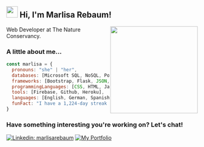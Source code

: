 ## <img src="https://media.giphy.com/media/m0dmKBkncVETJv2h0S/giphy.gif" width="30"> Hi, I'm Marlisa Rebaum!

<img align='right' src="https://media.giphy.com/media/v1.Y2lkPTc5MGI3NjExODIwYzFkZmMzMzEyZDk1NmM4YjliNzA4YmZhN2NiMTZiOTY5MzhiZSZjdD1z/Z9WRoncIw8RYBLJ0FB/giphy.gif" width="230">

Web Developer at The Nature Conservancy.

### A little about me...  

```javascript
const marlisa = {
  pronouns: "she" | "her",
  databases: [Microsoft SQL, NoSQL, PostgreSQL],
  frameworks: [Bootstrap, Flask, JSON, Node.js, React, Redux, REST API’s, Vue.js],
  programmingLanguages: [CSS, HTML, JavaScript, Python],
  tools: [Firebase, Github, Heroku],
  languages: [English, German, Spanish],
  funFact: "I have a 1,224-day streak on Duolingo!🤓"
}
```

### Have something interesting you're working on? Let's chat!

[![Linkedin: marlisarebaum](https://img.shields.io/static/v1?label=&message=marlisarebaum&style=for-the-badge&logo=linkedin&logoColor=white&labelColor=0077B5&color=0077B5)](https://www.linkedin.com/in/marlisarebaum/)
[![My Portfolio](https://img.shields.io/static/v1?label=&message=Portfolio&style=for-the-badge&labelColor=9cf&color=9cf)](https://marlisarebaum.web.app/)
